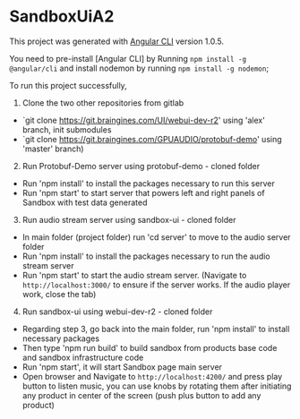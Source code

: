 # SandboxUiA2

This project was generated with [Angular CLI](https://github.com/angular/angular-cli) version 1.0.5.

You need to pre-install [Angular CLI] by Running `npm install -g @angular/cli` and 
  install nodemon by running `npm install -g nodemon`;

To run this project successfully, 

1. Clone the two other repositories from gitlab
  - `git clone https://git.braingines.com/UI/webui-dev-r2' using 'alex' branch, init submodules
  - `git clone https://git.braingines.com/GPUAUDIO/protobuf-demo' using 'master' branch)

2. Run Protobuf-Demo server using protobuf-demo - cloned folder
  - Run 'npm install' to install the packages necessary to run this server
  - Run 'npm start' to start server that powers left and right panels of Sandbox with test data generated

3. Run audio stream server using sandbox-ui - cloned folder
  - In main folder (project folder) run 'cd server' to move to the audio server folder
  - Run 'npm install' to install the packages necessary to run the audio stream server
  - Run 'npm start' to start the audio stream server.
    (Navigate to `http://localhost:3000/` to ensure if the server works. If the audio player work, close the tab)

4. Run sandbox-ui using webui-dev-r2 - cloned folder
  - Regarding step 3, go back into the main folder, run 'npm install' to install necessary packages
  - Then type 'npm run build' to build sandbox from products base code and sandbox infrastructure code
  - Run 'npm start', it will start Sandbox page main server
  - Open browser and Navigate to `http://localhost:4200/` and press play button to listen music, you can use knobs by rotating them after initiating any product in center of the screen (push plus button to add any product)




